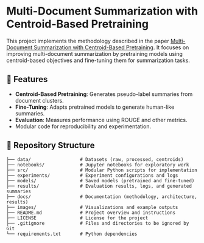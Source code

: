 # Multi-Document Summarization with Centroid-Based Pretraining

This project implements the methodology described in the paper [Multi-Document Summarization with Centroid-Based Pretraining](https://aclanthology.org/). It focuses on improving multi-document summarization by pretraining models using centroid-based objectives and fine-tuning them for summarization tasks.

## 🚀 Features
- **Centroid-Based Pretraining**: Generates pseudo-label summaries from document clusters.
- **Fine-Tuning**: Adapts pretrained models to generate human-like summaries.
- **Evaluation**: Measures performance using ROUGE and other metrics.
- Modular code for reproducibility and experimentation.

## 📁 Repository Structure
```plaintext
├── data/                  # Datasets (raw, processed, centroids)
├── notebooks/             # Jupyter notebooks for exploratory work
├── src/                   # Modular Python scripts for implementation
├── experiments/           # Experiment configurations and logs
├── models/                # Saved models (pretrained and fine-tuned)
├── results/               # Evaluation results, logs, and generated summaries
├── docs/                  # Documentation (methodology, architecture, results)
├── images/                # Visualizations and example outputs
├── README.md              # Project overview and instructions
├── LICENSE                # License for the project
├── .gitignore             # Files and directories to be ignored by Git
└── requirements.txt       # Python dependencies
